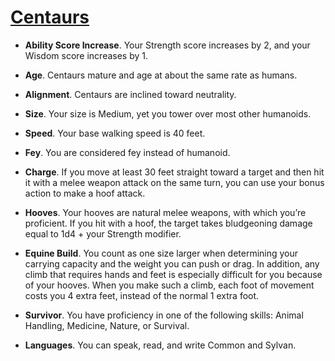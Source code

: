 # [Centaurs](../Creatures/Centaur.md)

* **Ability Score Increase**. Your Strength score increases by 2, and your Wisdom score increases by 1.

* **Age**. Centaurs mature and age at about the same rate as humans.

* **Alignment**. Centaurs are inclined toward neutrality.

* **Size**. Your size is Medium, yet you tower over most other humanoids.

* **Speed**. Your base walking speed is 40 feet.

* **Fey**. You are considered fey instead of humanoid.

* **Charge**. If you move at least 30 feet straight toward a target and then hit it with a melee weapon attack on the same turn, you can use your bonus action to make a hoof attack.

* **Hooves**. Your hooves are natural melee weapons, with which you’re proficient. If you hit with a hoof, the target takes bludgeoning damage equal to 1d4 + your Strength modifier.

* **Equine Build**. You count as one size larger when determining your carrying capacity and the weight you can push or drag. In addition, any climb that requires hands and feet is especially difficult for you because of your hooves. When you make such a climb, each foot of movement costs you 4 extra feet, instead of the normal 1 extra foot.

* **Survivor**. You have proficiency in one of the following skills: Animal Handling, Medicine, Nature, or Survival.

* **Languages**. You can speak, read, and write Common and Sylvan.
